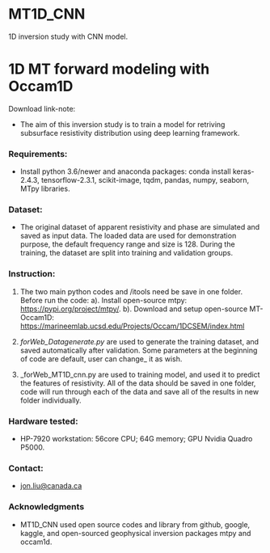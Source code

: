 # MT1D_CNN
1D inversion study with CNN model.  

# 1D MT forward modeling with Occam1D

Download link-note:

* The aim of this inversion study is to train a model for retriving subsurface resistivity distribution using deep learning framework.    

### Requirements: 

* Install python 3.6/newer and anaconda packages: conda install keras-2.4.3, tensorflow-2.3.1, scikit-image, tqdm, pandas, numpy, seaborn, MTpy libraries.


### Dataset: 

* The original dataset of apparent resistivity and phase are simulated and saved as input data. The loaded data are used for demonstration purpose, the default frequency range and size is 128. During the training, the dataset are split into training and validation groups. 


### Instruction:

   1. The two main python codes and /itools need be save in one folder. Before run the code: a). Install open-source mtpy: https://pypi.org/project/mtpy/. b). Download and setup open-source MT-Occam1D: https://marineemlab.ucsd.edu/Projects/Occam/1DCSEM/index.html 

   2. _forWeb_Datagenerate.py_ are used to generate the training dataset, and saved automatically after validation. Some parameters at the beginning of code are default, user can change_ it as wish.

   3. _forWeb_MT1D_cnn.py are used to training model, and used it to predict the features of resistivity. All of the data should be saved in one folder, code will run through each of the data and save all of the results in new folder individually.


### Hardware tested: 

* HP-7920 workstation: 56core CPU; 64G memory; GPU Nvidia Quadro P5000.


### Contact: 

* jon.liu@canada.ca


### Acknowledgments

* MT1D_CNN used open source codes and library from github, google, kaggle, and open-sourced geophysical inversion packages mtpy and occam1d.
 
